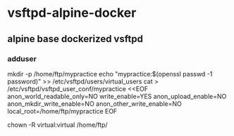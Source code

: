 # vsftpd-alpine-docker
## alpine base dockerized vsftpd 

### adduser 
mkdir -p /home/ftp/mypractice
echo "mypractice:$(openssl passwd -1 password)" >> /etc/vsftpd/users/virtual_users
cat > /etc/vsftpd/vsftpd_user_conf/mypractice <<EOF
anon_world_readable_only=NO
write_enable=YES
anon_upload_enable=NO
anon_mkdir_write_enable=NO
anon_other_write_enable=NO
local_root=/home/ftp/mypractice
EOF

chown -R virtual:virtual /home/ftp/
